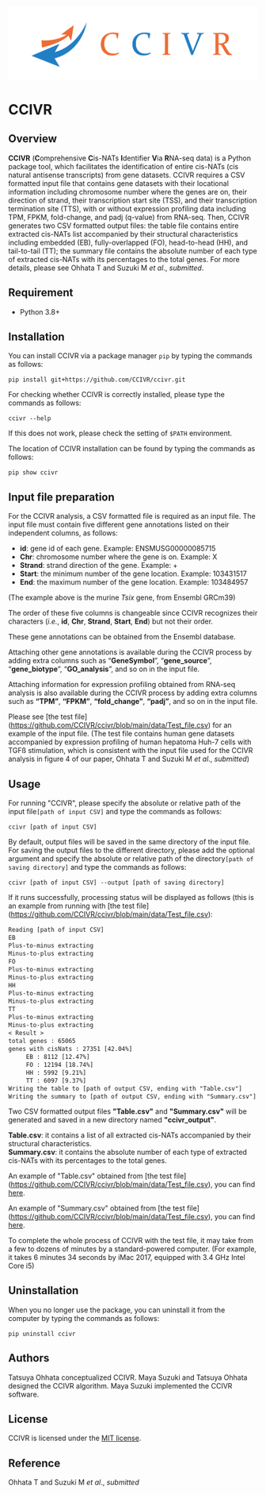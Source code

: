 ![CCIVR_LOGO](https://github.com/CCIVR/ccivr/blob/main/CCIVR_logo.png)


# CCIVR

## Overview
**CCIVR** (**C**omprehensive **C**is-NATs **I**dentifier **V**ia **R**NA-seq data) is a Python package tool, which facilitates the identification of entire cis-NATs (cis natural antisense transcripts) from gene datasets. CCIVR requires a CSV formatted input file that contains gene datasets with their locational information including chromosome number where the genes are on, their direction of strand, their transcription start site (TSS), and their transcription termination site (TTS), with or without expression profiling data including TPM, FPKM, fold-change, and padj (q-value) from RNA-seq. Then, CCIVR generates two CSV formatted output files: the table file contains entire extracted cis-NATs list accompanied by their structural characteristics including embedded (EB), fully-overlapped (FO), head-to-head (HH), and tail-to-tail (TT); the summary file contains the absolute number of each type of extracted cis-NATs with its percentages to the total genes. For more details, please see Ohhata T and Suzuki M *et al*., *submitted*.

## Requirement

* Python 3.8+

## Installation

You can install CCIVR via a package manager `pip` by typing the commands as follows:  

```
pip install git+https://github.com/CCIVR/ccivr.git
```  

For checking whether CCIVR is correctly installed, please type the commands as follows:

```
ccivr --help
```
If this does not work, please check the setting of `$PATH` environment. 


The location of CCIVR installation can be found by typing the commands as follows:

```
pip show ccivr
``` 

## Input file preparation
For the CCIVR analysis, a CSV formatted file is required as an input file. The input file must contain five different gene annotations listed on their independent columns, as follows: 

- **id**: gene id of each gene. Example: ENSMUSG00000085715   
- **Chr**: chromosome number where the gene is on. Example: X
- **Strand**: strand direction of the gene. Example: +
- **Start**: the minimum number of the gene location. Example: 103431517
- **End**: the maximum number of the gene location. Example: 103484957

(The example above is the murine *Tsix* gene, from Ensembl GRCm39)  

The order of these five columns is changeable since CCIVR recognizes their characters (*i.e.*, **id**, **Chr**, **Strand**, **Start**, **End**) but not their order.

These gene annotations can be obtained from the Ensembl database. 

Attaching other gene annotations is available during the CCIVR process by adding extra columns such as “**GeneSymbol**”, “**gene_source**”, “**gene_biotype**”, “**GO_analysis**”, and so on in the input file.

Attaching information for expression profiling obtained from RNA-seq analysis is also available during the CCIVR process by adding extra columns such as **“TPM”**, **“FPKM”**, **“fold_change”**, **“padj”**, and so on in the input file. 

Please see [the test file] (https://github.com/CCIVR/ccivr/blob/main/data/Test_file.csv) for an example of the input file. 
(The test file contains human gene datasets accompanied by expression profiling of human hepatoma Huh-7 cells with TGFß
stimulation, which is consistent with the input file used for the CCIVR analysis in figure 4 of our paper, Ohhata T and Suzuki M *et al*., *submitted*)


## Usage

For running "CCIVR", please specify the absolute or relative path of the input file```[path of input CSV]``` and type the commands as follows:

```
ccivr [path of input CSV] 
```

By default, output files will be saved in the same directory of the input file. For saving the output files to the different directory, please add the optional argument and specify the absolute or relative path of the directory```[path of saving directory]``` and type the commands as follows:

```
ccivr [path of input CSV] --output [path of saving directory]
```

If it runs successfully, processing status will be displayed as follows (this is an example from running with [the test file] (https://github.com/CCIVR/ccivr/blob/main/data/Test_file.csv):

```
Reading [path of input CSV]
EB
Plus-to-minus extracting
Minus-to-plus extracting
FO
Plus-to-minus extracting
Minus-to-plus extracting
HH
Plus-to-minus extracting
Minus-to-plus extracting
TT
Plus-to-minus extracting
Minus-to-plus extracting
< Result >
total genes : 65065
genes with cisNats : 27351 [42.04%]
     EB : 8112 [12.47%]
     FO : 12194 [18.74%]
     HH : 5992 [9.21%]
     TT : 6097 [9.37%]
Writing the table to [path of output CSV, ending with "Table.csv"]
Writing the summary to [path of output CSV, ending with "Summary.csv"]
```

Two CSV formatted output files **"Table.csv"** and **"Summary.csv"** will be generated and saved in a new directory named **"ccivr_output"**.  

**Table.csv**: it contains a list of all extracted cis-NATs accompanied by their structural characteristics.  
**Summary.csv**: it contains the absolute number of each type of extracted cis-NATs with its percentages to the total genes. 

An example of "Table.csv" obtained from [the test file] (https://github.com/CCIVR/ccivr/blob/main/data/Test_file.csv), you can find [here](https://github.com/CCIVR/ccivr/blob/main/data/Table.csv).

An example of "Summary.csv" obtained from [the test file] (https://github.com/CCIVR/ccivr/blob/main/data/Test_file.csv), you can find [here](https://github.com/CCIVR/ccivr/blob/main/data/Summary.csv).



To complete the whole process of CCIVR with the test file, it may take from a few to dozens of minutes by a standard-powered computer. (For example, it takes 6 minutes 34 seconds by iMac 2017, equipped with 3.4 GHz Intel Core i5)

## Uninstallation
When you no longer use the package, you can uninstall it from the computer by typing the commands as follows:

```
pip uninstall ccivr
```

## Authors
Tatsuya Ohhata conceptualized CCIVR. Maya Suzuki and Tatsuya Ohhata designed the CCIVR algorithm. Maya Suzuki implemented the CCIVR software.

## License
CCIVR is licensed under the [MIT license](https://github.com/CCIVR/ccivr/blob/main/LICENSE).

## Reference
Ohhata T and Suzuki M *et al*., *submitted*
